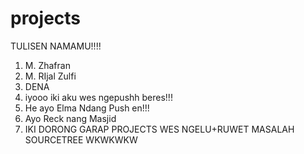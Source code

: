 # projects

TULISEN NAMAMU!!!!

1. M. Zhafran
2. M. RIjal Zulfi
3. DENA
4. iyooo iki aku wes ngepushh beres!!!
5. He ayo Elma Ndang Push en!!!
6. Ayo Reck nang Masjid
7. IKI DORONG GARAP PROJECTS WES NGELU+RUWET MASALAH SOURCETREE WKWKWKW